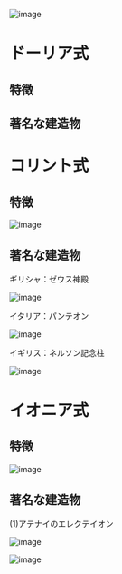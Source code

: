 
![image](https://user-images.githubusercontent.com/82156802/169731725-a10927a9-5ae6-465a-aa0a-6f0c08ba4690.png)

# ドーリア式

## 特徴

## 著名な建造物

# コリント式

## 特徴

![image](https://user-images.githubusercontent.com/82156802/169731983-30440147-062f-466b-883d-4f523b90f48d.png)

## 著名な建造物
ギリシャ：ゼウス神殿

![image](https://user-images.githubusercontent.com/82156802/169732532-70b805cb-24e6-47a6-9e0b-a498bc2407cd.png)

イタリア：パンテオン

![image](https://user-images.githubusercontent.com/82156802/169732417-3951e145-629a-4665-b64b-b244b10cd19c.png)

イギリス：ネルソン記念柱

![image](https://user-images.githubusercontent.com/82156802/169732339-fd697e14-6019-4d24-bd76-7ed030ec4c89.png)

# イオニア式

## 特徴

![image](https://user-images.githubusercontent.com/82156802/169731780-c861eb53-bb6a-4a83-b65b-dcfb44bcdcd6.png)

## 著名な建造物
(1)アテナイのエレクテイオン


![image](https://user-images.githubusercontent.com/82156802/169731628-e8be0078-e298-44f6-8009-922559d4a782.png)


![image](https://user-images.githubusercontent.com/82156802/169731533-af986a8b-88a0-4b99-a704-f2ddd1ee5ae1.png)
